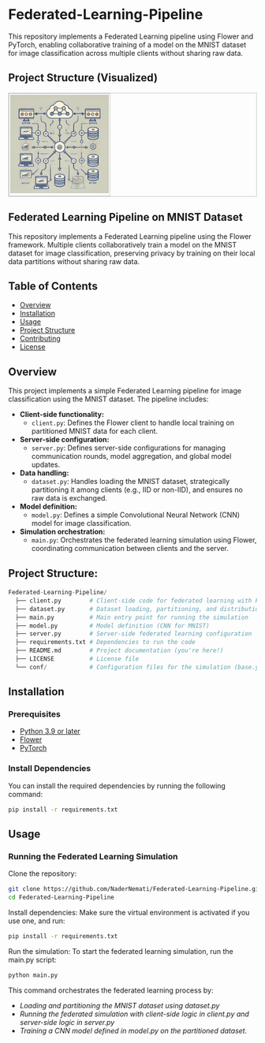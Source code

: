 # Federated-Learning-Pipeline

This repository implements a Federated Learning pipeline using Flower and PyTorch, enabling collaborative training of a model on the MNIST dataset for image classification across multiple clients without sharing raw data.

## Project Structure (Visualized)

<div align="center">
  <table border=0 style="border: 1.2px solid #c6c6c6 !important; border-spacing: 2px; width: auto !important;">
    <tr>
      <td valign=top style="border: 1.2px solid #c6c6c6 !important; padding: 2px !important;">
        <div align=center valign=top>
          <img src="https://raw.githubusercontent.com/NaderNemati/Federated-Learning-Pipeline/main/federated-learning-pipeline.png" alt="Project Structure" style="margin: 0px !important; height: 200px !important;">
        </div>
      </td>
    </tr>
  </table>
</div>

## Federated Learning Pipeline on MNIST Dataset

This repository implements a Federated Learning pipeline using the Flower framework. Multiple clients collaboratively train a model on the MNIST dataset for image classification, preserving privacy by training on their local data partitions without sharing raw data.  

## Table of Contents

- [Overview](#overview)
- [Installation](#installation)
- [Usage](#usage)
- [Project Structure](#project-structure)
- [Contributing](#contributing)
- [License](#license)

## Overview

This project implements a simple Federated Learning pipeline for image classification using the MNIST dataset. The pipeline includes:

* **Client-side functionality:**
    * `client.py`: Defines the Flower client to handle local training on partitioned MNIST data for each client.
* **Server-side configuration:**
    * `server.py`: Defines server-side configurations for managing communication rounds, model aggregation, and global model updates.
* **Data handling:**
    * `dataset.py`: Handles loading the MNIST dataset, strategically partitioning it among clients (e.g., IID or non-IID), and ensures no raw data is exchanged.
* **Model definition:**
    * `model.py`: Defines a simple Convolutional Neural Network (CNN) model for image classification.
* **Simulation orchestration:**
    * `main.py`: Orchestrates the federated learning simulation using Flower, coordinating communication between clients and the server.

## Project Structure:

```python
Federated-Learning-Pipeline/
  ├── client.py        # Client-side code for federated learning with Flower
  ├── dataset.py       # Dataset loading, partitioning, and distribution
  ├── main.py          # Main entry point for running the simulation
  ├── model.py         # Model definition (CNN for MNIST)
  ├── server.py        # Server-side federated learning configuration
  ├── requirements.txt # Dependencies to run the code
  ├── README.md        # Project documentation (you're here!)
  ├── LICENSE          # License file
  └── conf/            # Configuration files for the simulation (base.yaml)
```


## Installation

### Prerequisites

- [Python 3.9 or later](https://www.python.org/downloads/)
- [Flower](https://flower.dev/)
- [PyTorch](https://pytorch.org/)

### Install Dependencies

You can install the required dependencies by running the following command:

```bash
pip install -r requirements.txt
```


## Usage
### Running the Federated Learning Simulation
Clone the repository:

```bash
git clone https://github.com/NaderNemati/Federated-Learning-Pipeline.git
cd Federated-Learning-Pipeline
```

Install dependencies: Make sure the virtual environment is activated if you use one, and run:

```bash
pip install -r requirements.txt
```

Run the simulation: To start the federated learning simulation, run the main.py script:

```bash
python main.py
```

This command orchestrates the federated learning process by:

* *Loading and partitioning the MNIST dataset using dataset.py*
* *Running the federated simulation with client-side logic in client.py and server-side logic in server.py*
* *Training a CNN model defined in model.py on the partitioned dataset.*
